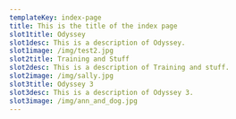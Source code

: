 ```yaml
---
templateKey: index-page
title: This is the title of the index page
slot1title: Odyssey
slot1desc: This is a description of Odyssey.
slot1image: /img/test2.jpg
slot2title: Training and Stuff
slot2desc: This is a description of Training and stuff.
slot2image: /img/sally.jpg
slot3title: Odyssey 3
slot3desc: This is a description of Odyssey 3.
slot3image: /img/ann_and_dog.jpg
---
```


